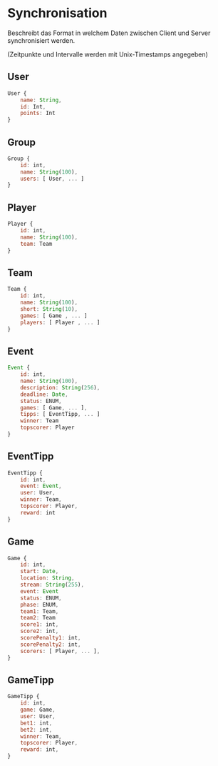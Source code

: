 # Synchronisation

Beschreibt das Format in welchem Daten zwischen Client und Server synchronisiert werden.

(Zeitpunkte und Intervalle werden mit Unix-Timestamps angegeben)

## User

```js
User {
    name: String,
    id: Int,
    points: Int
}
```

## Group

```js
Group {
    id: int,
    name: String(100),
    users: [ User, ... ]
}
```

## Player

```js
Player {
    id: int,
    name: String(100),
    team: Team
}
```

## Team

```js
Team {
    id: int,
    name: String(100),
    short: String(10),
    games: [ Game , ... ]
    players: [ Player , ... ]
}
```

## Event

```js
Event {
    id: int,
    name: String(100),
    description: String(256),
    deadline: Date,
    status: ENUM,
    games: [ Game, ... ],
    tipps: [ EventTipp, ... ]
    winner: Team
    topscorer: Player
}
```

## EventTipp

```js
EventTipp {
    id: int,
    event: Event,
    user: User,
    winner: Team,
    topscorer: Player,
    reward: int
}
```

## Game

```js
Game {
    id: int,
    start: Date,
    location: String,
    stream: String(255),
    event: Event
    status: ENUM,
    phase: ENUM,
    team1: Team,
    team2: Team
    score1: int,
    score2: int,
    scorePenalty1: int,
    scorePenalty2: int,
    scorers: [ Player, ... ],
}
```

## GameTipp

```js
GameTipp {
    id: int,
    game: Game,
    user: User,
    bet1: int,
    bet2: int,
    winner: Team,
    topscorer: Player,
    reward: int,
}
```
